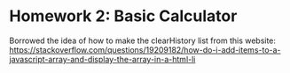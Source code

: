 # Homework 2: Basic Calculator

Borrowed the idea of how to make the clearHistory list from this website: https://stackoverflow.com/questions/19209182/how-do-i-add-items-to-a-javascript-array-and-display-the-array-in-a-html-li
